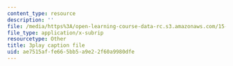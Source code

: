 ```yaml
---
content_type: resource
description: ''
file: /media/https%3A/open-learning-course-data-rc.s3.amazonaws.com/15-071-the-analytics-edge-spring-2017/ae7515affe665bb5a9e22f60a9980dfe_6m4l2k9hBZw.srt
file_type: application/x-subrip
resourcetype: Other
title: 3play caption file
uid: ae7515af-fe66-5bb5-a9e2-2f60a9980dfe
---
```

